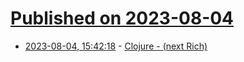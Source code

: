 # [Published on 2023-08-04](index.md)

* [2023-08-04, 15:42:18](https://lobste.rs/s/onadks/clojure_next_rich) - [Clojure - (next Rich)](https://clojure.org/news/2023/08/04/next-rich)
